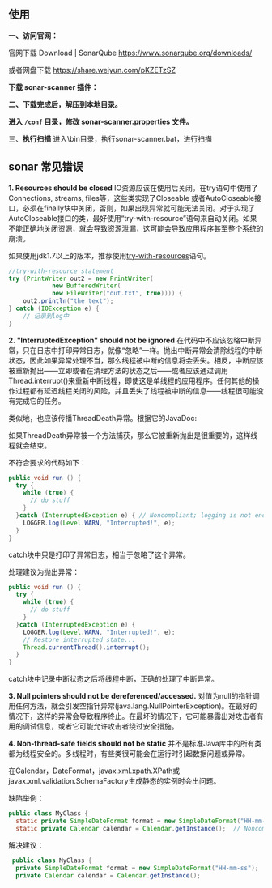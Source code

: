## 使用

**一、访问官网：**

官网下载
Download | SonarQube <https://www.sonarqube.org/downloads/>

或者网盘下载
<https://share.weiyun.com/pKZETzSZ>

**下载 sonar-scanner 插件：**

**二、下载完成后，解压到本地目录。**

**进入 `/conf` 目录，修改 sonar-scanner.properties 文件。**


三、**执行扫描**
进入\bin目录，执行sonar-scanner.bat，进行扫描

## sonar 常见错误
**1. Resources should be closed**
IO资源应该在使用后关闭。在try语句中使用了Connections, streams, files等，这些类实现了Closeable 或者AutoCloseable接口，必须在finally块中关闭，否则，如果出现异常就可能无法关闭。对于实现了AutoCloseable接口的类，最好使用“try-with-resource”语句来自动关闭。如果不能正确地关闭资源，就会导致资源泄漏，这可能会导致应用程序甚至整个系统的崩溃。

如果使用jdk1.7以上的版本，推荐使用[try-with-resources](https://link.jianshu.com/?t=http://docs.oracle.com/javase/tutorial/essential/exceptions/tryResourceClose.html)语句。

```java
//try-with-resource statement
try (PrintWriter out2 = new PrintWriter(
            new BufferedWriter(
            new FileWriter("out.txt", true)))) {
    out2.println("the text");
} catch (IOException e) {
    // 记录到log中
}
```

**2. "InterruptedException" should not be ignored**
在代码中不应该忽略中断异常，只在日志中打印异常日志，就像“忽略”一样。抛出中断异常会清除线程的中断状态，因此如果异常处理不当，那么线程被中断的信息将会丢失。相反，中断应该被重新抛出——立即或者在清理方法的状态之后——或者应该通过调用Thread.interrupt()来重新中断线程，即使这是单线程的应用程序。任何其他的操作过程都有延迟线程关闭的风险，并且丢失了线程被中断的信息——线程很可能没有完成它的任务。

类似地，也应该传播ThreadDeath异常。根据它的JavaDoc:

如果ThreadDeath异常被一个方法捕获，那么它被重新抛出是很重要的，这样线程就会结束。

不符合要求的代码如下：

```java
public void run () {
  try {
    while (true) {
      // do stuff
    }
  }catch (InterruptedException e) { // Noncompliant; logging is not enough
    LOGGER.log(Level.WARN, "Interrupted!", e);
  }
}
```

 catch块中只是打印了异常日志，相当于忽略了这个异常。

处理建议为抛出异常：

```java
public void run () {
  try {
    while (true) {
      // do stuff
    }
  }catch (InterruptedException e) {
    LOGGER.log(Level.WARN, "Interrupted!", e);
    // Restore interrupted state...
    Thread.currentThread().interrupt();
  }
}
```

catch块中记录中断状态之后将线程中断，正确的处理了中断异常。

**3. Null pointers should not be dereferenced/accessed.**
对值为null的指针调用任何方法，就会引发空指针异常(java.lang.NullPointerException)。在最好的情况下，这样的异常会导致程序终止。在最坏的情况下，它可能暴露出对攻击者有用的调试信息，或者它可能允许攻击者绕过安全措施。

**4. Non-thread-safe fields should not be static**
并不是标准Java库中的所有类都为线程安全的。多线程时，有些类很可能会在运行时引起数据问题或异常。

在Calendar，DateFormat，javax.xml.xpath.XPath或 javax.xml.validation.SchemaFactory生成静态的实例时会出问题。

缺陷举例：

```java
public class MyClass {
  static private SimpleDateFormat format = new SimpleDateFormat("HH-mm-ss");  // Noncompliant
  static private Calendar calendar = Calendar.getInstance();  // Noncompliant
```

解决建议：

```java
 public class MyClass {
  private SimpleDateFormat format = new SimpleDateFormat("HH-mm-ss");
  private Calendar calendar = Calendar.getInstance();
```
